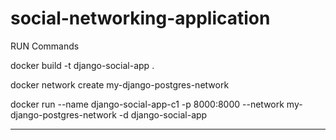 # social-networking-application
RUN Commands

  

   docker build -t django-social-app .

   docker network create my-django-postgres-network

   docker run --name django-social-app-c1 -p 8000:8000 --network my-django-postgres-network -d django-social-app


   ---------------------------------------------------------------------------------

   

   
